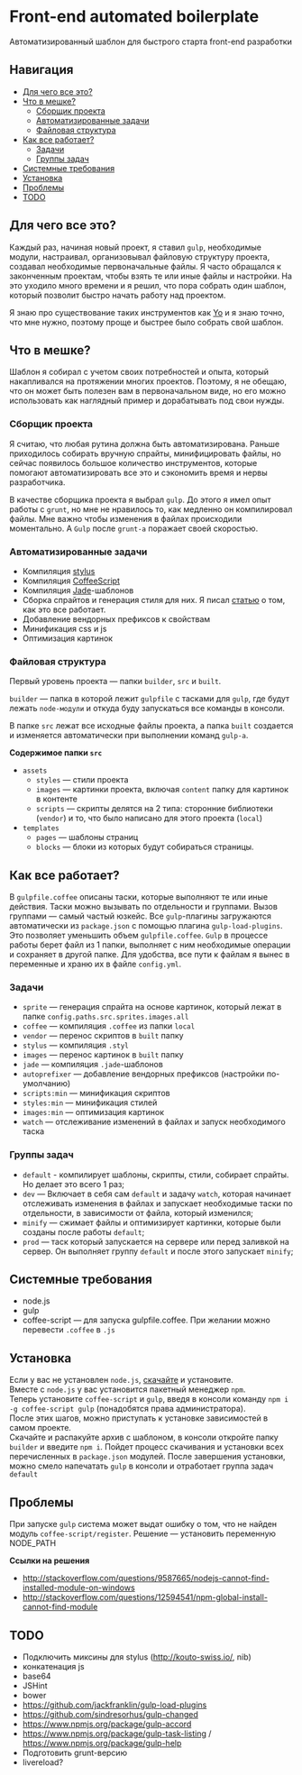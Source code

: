 Front-end automated boilerplate
====================
Автоматизированный шаблон для быстрого старта front-end разработки

## Навигация
* [Для чего все это?](#Для-чего-все-это)
* [Что в мешке?](#Что-в-мешке)
    * [Сборщик проекта](#Сборщик-проекта)
    * [Автоматизированные задачи](#Автоматизированные-задачи)
    * [Файловая структура](#Файловая-структура)
* [Как все работает?](#Как-все-работает)
    - [Задачи](#Задачи)
    - [Группы задач](#Группы-задач)
* [Системные требования](#Системные-требования)
* [Установка](#Установка)
* [Проблемы](#Проблемы)
* [TODO](#TODO)

## Для чего все это?
Каждый раз, начиная новый проект, я ставил `gulp`, необходимые модули, настраивал, организовывал файловую структуру проекта, создавал необходимые первоначальные файлы. Я часто обращался к законченным проектам, чтобы взять те или иные файлы и настройки.
На это уходило много времени и я решил, что пора собрать один шаблон, который позволит быстро начать работу над проектом.

Я знаю про существование таких инструментов как [Yo](http://yeoman.io) и я знаю точно, что мне нужно, поэтому проще и быстрее было собрать свой шаблон.

## Что в мешке?

Шаблон я собирал с учетом своих потребностей и опыта, который накапливался на протяжении многих проектов. Поэтому, я не обещаю, что он может быть полезен вам в первоначальном виде, но его можно использовать как наглядный пример и дорабатывать под свои нужды.

### Сборщик проекта
Я считаю, что любая рутина должна быть автоматизирована. Раньше приходилось собирать вручную спрайты, минифицировать файлы, но сейчас появилось большое количество инструментов, которые помогают автоматизировать все это и сэкономить время и нервы разработчика.

В качестве сборщика проекта я выбрал `gulp`.
До этого я имел опыт работы с `grunt`, но мне не нравилось то, как медленно он компилировал файлы. Мне важно чтобы изменения в файлах происходили моментально.
А `Gulp` после `grunt-a` поражает своей скоростью.

### Автоматизированные задачи
- Компиляция [stylus](http://learnboost.github.io/stylus/)
- Компиляция [CoffeeScript](http://coffeescript.org/)
- Компиляция [Jade](http://jade-lang.com/)-шаблонов
- Сборка спрайтов и генерация стиля для них. Я писал [статью](http://habrahabr.ru/post/227945/) о том, как это все работает.
- Добавление вендорных префиксов к свойствам
- Минификация css и js
- Оптимизация картинок

### Файловая структура
Первый уровень проекта — папки `builder`, `src` и `built`.

`builder` — папка в которой лежит `gulpfile` с тасками для `gulp`, где будут лежать `node-модули` и откуда буду запускаться все команды в консоли.

В папке `src` лежат все исходные файлы проекта, а папка `built` создается и изменяется автоматически при выполнении команд `gulp-а`.

**Содержимое папки `src`**
- `assets`
    + `styles` — стили проекта
    + `images` — картинки проекта, включая `content` папку для картинок в контенте
    + `scripts` — скрипты делятся на 2 типа: сторонние библиотеки (`vendor`) и то, что было написано для этого проекта (`local`)
- `templates`
    + `pages` — шаблоны страниц
    + `blocks` — блоки из которых будут собираться страницы.


## Как все работает?
В `gulpfile.coffee` описаны таски, которые выполняют те или иные действия. Таски можно вызывать по отдельности и группами. Вызов группами — самый частый юзкейс.
Все `gulp`-плагины загружаются автоматически из `package.json` с помощью плагина `gulp-load-plugins`. Это позволяет уменьшить объем `gulpfile.coffee`.
`Gulp` в процессе работы берет файл из 1 папки, выполняет с ним необходимые операции и сохраняет в другой папке. Для удобства, все пути к файлам я вынес в переменные и храню их в файле `config.yml`.

### Задачи
* `sprite` — генерация спрайта на основе картинок, который лежат в папке `config.paths.src.sprites.images.all`
* `coffee` — компиляция `.сoffee` из папки `local`
* `vendor` — перенос скриптов в `built` папку
* `stylus` — компиляция `.styl`
* `images` — перенос картинок в `built` папку
* `jade` — компиляция `.jade`-шаблонов
* `autoprefixer` — добавление вендорных префиксов (настройки по-умолчанию)
* `scripts:min` — минификация скриптов
* `styles:min` — минификация стилей
* `images:min` — оптимизация картинок
* `watch` — отслеживание изменений в файлах и запуск необходимого таска

### Группы задач
* `default` - компилирует шаблоны, скрипты, стили, собирает спрайты. Но делает это всего 1 раз;
* `dev` — Включает в себя сам `default` и задачу `watch`, которая начинает отслеживать изменения в файлах и запускает необходимые таски по отдельности, в зависимости от файла, который изменился;
* `minify` — сжимает файлы и оптимизирует картинки, которые были созданы после работы `default`;
* `prod` — таск который запускается на сервере или перед заливкой на сервер. Он выполняет группу `default` и после этого запускает `minify`;


## Системные требования
* node.js
* gulp
* coffee-script — для запуска gulpfile.coffee. При желании можно перевести `.coffee` в `.js`

## Установка
Если у вас не установлен `node.js`, [скачайте](http://nodejs.org) и установите.
<br>
Вместе с `node.js` у вас установится пакетный менеджер `npm`.
<br>
Теперь установите `coffee-script` и `gulp`, введя в консоли команду `npm i -g coffee-script gulp` (понадобятся права администратора).
<br>
После этих шагов, можно приступать к установке зависимостей в самом проекте.
<br>
Скачайте и распакуйте архив с шаблоном, в консоли откройте папку `builder` и введите `npm i`. Пойдет процесс скачивания и установки всех перечисленных в `package.json` модулей. После завершения установки, можно смело напечатать `gulp` в консоли и отработает группа задач `default`

## Проблемы
При запуске `gulp` система может выдат ошибку о том, что не найден модуль `coffee-script/register`. Решение — установить переменную NODE_PATH

**Ссылки на решения**
* http://stackoverflow.com/questions/9587665/nodejs-cannot-find-installed-module-on-windows
* http://stackoverflow.com/questions/12594541/npm-global-install-cannot-find-module

## TODO
* Подключить миксины для stylus (http://kouto-swiss.io/, nib)
* конкатенация js
* base64
* JSHint
* bower
* https://github.com/jackfranklin/gulp-load-plugins
* https://github.com/sindresorhus/gulp-changed
* https://www.npmjs.org/package/gulp-accord
* https://www.npmjs.org/package/gulp-task-listing / https://www.npmjs.org/package/gulp-help
* Подготовить grunt-версию
* livereload?
